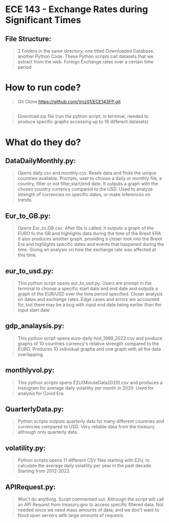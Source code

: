 # ECE 143 - Exchange Rates during Significant Times

## File Structure:

> 2 Folders in the same directory, one titled Downloaded Database, another Python Code. These Python scripts call datasets that we extract from the web. Foreign Exchange rates over a certain time period

# How to run code?

> Git Clone https://github.com/Vnz01/ECE143FP.git

##

> Download zip file (run the python script, in terminal, needed to produce specific graphs accessing up to 16 different datasets)

# What do they do?

## DataDailyMonthly.py:

> Opens daily.csv and monthly.csv. Reads data and finds the unique countries available. Prompts, user to choose a daily or monthly file, a country, filter or not filter,start/end date. It outputs a graph with the chosen country currency compared to the USD. Used to analyze strength of currencies on specific dates, or make inferences on trends.

## Eur_to_GB.py:

> Opens Eur_to_GB.csv. After file is called, it outputs a graph of the EURO to the GB and highlights data during the time of the Brexit ERA. It also produces another graph, providing a closer look into the Brexit Era and highlights specific dates and events that happened during the time. Giving an analysis on how the exchange rate was affected at this time.

## eur_to_usd.py:

> This python script opens eur_to_usd.py. Users are prompt in the terminal to choose a specific start date and end date and outputs a graph of the EUR/USD over the time period specified. Closer analysis on dates and exchange rates. Edge cases and errors are accounted for, but there may be a bug with input end date being earlier than the input start date

## gdp_analaysis.py:

> This python script opens euro-daily-hist_1999_2022.csv and produce graphs of 10 countries currency's relative strength compared to the EURO. Produces 10 individual graphs and one graph with all the data overlapping.

## monthlyvol.py:

> This python scripts opens E2U(MinuteData2020).csv and produces a histogram for average daily volatility per month in 2020. Used for analysis for Covid Era.

## QuarterlyData.py:

> Python scripts outputs quarterly data for many different countries and currencies compared to USD. Very reliable data from the treasury although only quarterly data.

## volatility.py:

> Python scripts opens 11 different CSV files starting with E2U, to calculate the average daily volatility per year in the past decade. Starting from 2012-2022.

## APIRequest.py:

> Won't do anything. Script commented out. Although the script will call an API Request from treasury.gov to access specific filtered data. Not needed since we need mass amounts of data, and we don't want to flood open servers with large amounts of requests

